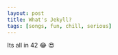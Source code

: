 ```yaml
---
layout: post
title: What's Jekyll?
tags: [songs, fun, chill, serious]
---
```


Its all in 42 :joy: :heart_eyes: